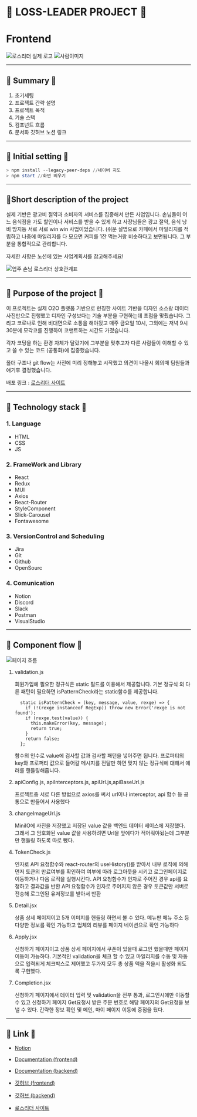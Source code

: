 # 🏃 LOSS-LEADER PROJECT 🏃

# Frontend

![로스리더 실제 로고](https://ifh.cc/g/Kokzzw.png)
![사람이미지](https://user-images.githubusercontent.com/55127012/138738203-9a06b53f-d502-43ca-a999-5a82e5f811e0.png)

---

## 🏃 Summary 🏃

1. 초기세팅
2. 프로젝트 간략 설명
3. 프로젝트 목적
4. 기술 스택
5. 컴포넌트 흐름
6. 문서화 깃허브 노션 링크

---

## 🏃 Initial setting 🏃

```powershell
> npm install --legacy-peer-deps //네이버 지도
> npm start //화면 띄우기
```

---

## 🏃Short description of the project

실제 기반은 광고비 절약과 소비자의 서비스를 집중해서 만든 사업입니다.
손님들이 어느 음식점을 가도 할인이나 서비스를 받을 수 있게 하고 사장님들은 광고 절약, 음식 낭비 방지등 서로 서로 win win 사업이었습니다.
(쉬운 설명으로 카페에서 마일리지를 적립하고
나중에 마일리지를 다 모으면 커피를 1잔 먹는거랑 비슷하다고 보면됩니다. 그 부분을 통합적으로 관리합니다.

자세한 사항은 노션에 있는 사업계획서를 참고해주세요!

![업주 손님 로스리더 상호관계표](https://ifh.cc/g/oWtsfC.png)

---

## 🏃 Purpose of the project 🏃

이 프로젝트는 실제 O2O 플랫폼 기반으로 런칭한 사이트 기반을 디자인 소스랑 데이터 사진만으로 진행했고 디자인 구성보다는 기술 부분을 구현하는데 초점을 맞췄습니다. 그리고 코로나로 인해 비대면으로 소통을 해야됬고 매주 금요일 10시, 그외에는 저녁 9시 30분에 모각코를 진행하여 코맨트하는 시간도 가졌습니다.

각자 코딩을 하는 환경 자체가 달랐기에 그부분을 맞추고자 다른 사람들이 이해할 수 있고 쓸 수 있는 코드 (공통화)에 집중했습니다.

폴더 구조나 git flow는 사전에 미리 정해놓고 시작했고 의견이 나올시 회의때 팀원들과 얘기후 결정했습니다.

배포 링크 : [로스리더 사이트](http://114.202.45.254:3000/)

---

## 🏃 Technology stack 🏃

### 1. Language

- HTML
- CSS
- JS

### 2. FrameWork and Library

- React
- Redux
- MUI
- Axios
- React-Router
- StyleComponent
- Slick-Carousel
- Fontawesome

### 3. VersionControl and Scheduling

- Jira
- Git
- Github
- OpenSourc

### 4. Comunication

- Notion
- Discord
- Slack
- Postman
- VisualStudio

---

## 🏃 Component flow 🏃

![페이지 흐름](https://ifh.cc/g/sMtSZG.png)

1. validation.js

   회원가입에 필요한 정규식은 static 필드를 이용해서 제공합니다. 기본 정규식 외 다른 패턴이 필요하면 isPatternCheck라는 static함수를 제공합니다.

   ```
     static isPatternCheck = (key, message, value, rexge) => {
       if (!(rexge instanceof RegExp)) throw new Error('rexge is not found');
       if (rexge.test(value)) {
         this.makeError(key, message);
         return true;
       }
       return false;
     };
   ```

   함수의 인수로 value에 검사할 값과 검사할 패턴을 넣어주면 됩니다.
   프로퍼티의 key와 프로퍼티 값으로 들어갈 메시지를 전달만 하면 맞지 않는 정규식에 대해서 에러를 핸들링해줍니다.

2. apiConfig.js, apiInterceptors.js, apiUrl.js,apiBaseUrl.js

   프로젝트중 서로 다른 방법으로 axios를 써서
   url이나 interceptor, api 함수 등 공통으로 만들어서 사용했다

3. changeImageUrl.js

   MiniIO에 사진을 저장했고 저장된 value 값을
   백엔드 데이터 베이스에 저장했다. 그래서
   그 암호화된 value 값을 사용하려면 Url을 앞에다가
   적어줘야됬는데 그부분만 핸들링 하도록 따로 뺐다.

4. TokenCheck.js

   인자로 API 요청함수와 react-router의 useHistory()를 받아서 내부 로직에 의해 먼저 토큰의 만료여부를 확인하여 여부에 따라 로그아웃을 시키고 로그인페이지로 이동하거나 다음 로직을 실행시킨다.
   API 요청함수가 인자로 주어진 경우 api를 요청하고 결과값을 반환
   API 요청함수가 인자로 주어지지 않은 경우 토큰값만 서버로 전송해 로그인된 유저정보를 받아서 반환

5. Detail.jsx

   상품 상세 페이지이고 5개 이미지를 핸들링 하면서 볼 수 있다. 메뉴판 메뉴 주소 등 다양한 정보를 확인 가능하고 업체의 리뷰를 페이지 네이션으로 확인 가능하다

6. Apply.jsx

   신청하기 페이지이고 상품 상세 페이지에서
   쿠폰이 있을때 로그인 했을때만 페이지 이동이 가능하다. 기본적인 validation을 체크 할 수 있고 마일리지를 수동 및 자동으로 입력되게 체크박스로 제어했고 두가지 모두 총 상품 액을 적을시 활성화 되도록 구현했다.

7. Completion.jsx

   신청하기 페이지에서 데이터 입력 및 validation을 전부 통과, 로그인시에만 이동할 수 있고 신청하기 페이지 Get요청시 받은 주문 번호로
   해당 페이지의 Get요청을 보낼 수 있다.
   간략한 정보 확인 및 메인, 마이 페이지 이동에 중점을 뒀다.

---

## 🏃 Link 🏃

- [Notion](https://typical-wallet-2b3.notion.site/ee2586a2bcd54da792d029b25a40e371)

- [Documentation (frontend)](https://typical-wallet-2b3.notion.site/LossLeader_Frontend-11d0599ba78048098753756fb0e34c73)

- [Documentation (backend)]()

- [깃허브 (frontend)](https://github.com/Loss-Leader-Project/Fontend)

- [깃허브 (backend)](https://github.com/Loss-Leader-Project/Backend)

- [로스리더 사이트](http://114.202.45.254:3000/)

